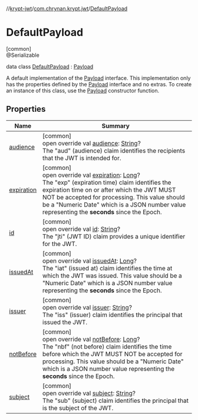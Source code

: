 //[krypt-jwt](../../../index.md)/[com.chrynan.krypt.jwt](../index.md)/[DefaultPayload](index.md)

# DefaultPayload

[common]\
@Serializable

data class [DefaultPayload](index.md) : [Payload](../-payload/index.md)

A default implementation of the [Payload](../-payload/index.md) interface. This implementation only has the properties defined by the [Payload](../-payload/index.md) interface and no extras. To create an instance of this class, use the [Payload](../-payload/index.md) constructor function.

## Properties

| Name | Summary |
|---|---|
| [audience](audience.md) | [common]<br>open override val [audience](audience.md): [String](https://kotlinlang.org/api/latest/jvm/stdlib/kotlin/-string/index.html)?<br>The &quot;aud&quot; (audience) claim identifies the recipients that the JWT is intended for. |
| [expiration](expiration.md) | [common]<br>open override val [expiration](expiration.md): [Long](https://kotlinlang.org/api/latest/jvm/stdlib/kotlin/-long/index.html)?<br>The &quot;exp&quot; (expiration time) claim identifies the expiration time on or after which the JWT MUST NOT be accepted for processing. This value should be a &quot;Numeric Date&quot; which is a JSON number value representing the **seconds** since the Epoch. |
| [id](id.md) | [common]<br>open override val [id](id.md): [String](https://kotlinlang.org/api/latest/jvm/stdlib/kotlin/-string/index.html)?<br>The &quot;jti&quot; (JWT ID) claim provides a unique identifier for the JWT. |
| [issuedAt](issued-at.md) | [common]<br>open override val [issuedAt](issued-at.md): [Long](https://kotlinlang.org/api/latest/jvm/stdlib/kotlin/-long/index.html)?<br>The &quot;iat&quot; (issued at) claim identifies the time at which the JWT was issued. This value should be a &quot;Numeric Date&quot; which is a JSON number value representing the **seconds** since the Epoch. |
| [issuer](issuer.md) | [common]<br>open override val [issuer](issuer.md): [String](https://kotlinlang.org/api/latest/jvm/stdlib/kotlin/-string/index.html)?<br>The &quot;iss&quot; (issuer) claim identifies the principal that issued the JWT. |
| [notBefore](not-before.md) | [common]<br>open override val [notBefore](not-before.md): [Long](https://kotlinlang.org/api/latest/jvm/stdlib/kotlin/-long/index.html)?<br>The &quot;nbf&quot; (not before) claim identifies the time before which the JWT MUST NOT be accepted for processing. This value should be a &quot;Numeric Date&quot; which is a JSON number value representing the **seconds** since the Epoch. |
| [subject](subject.md) | [common]<br>open override val [subject](subject.md): [String](https://kotlinlang.org/api/latest/jvm/stdlib/kotlin/-string/index.html)?<br>The &quot;sub&quot; (subject) claim identifies the principal that is the subject of the JWT. |
